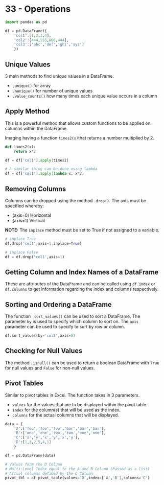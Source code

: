 # 33 - Operations

```py
import pandas as pd

df = pd.DataFrame({
    'col1':[1,2,3,4],
    'col2':[444,555,666,444],
    'col3':['abc','def','ghi','xyz']
    })
```

## Unique Values

3 main methods to find unique values in a DataFrame.

* `.unique()` for array
* `.nunique()` for number of unique values
* `.value_counts()` how many times each unique value occurs in a column

## Apply Method

This is a powerful method that allows custom functions to be applied on columns within the DataFrame.

Imaging having a function `times2(x)`that returns a number multiplied by 2.

```py
def times2(x):
    return x*2

df = df['col1'].apply(times2)

# A similar thing can be done using lambda
df = df['col1'].apply(lambda x: x*2)
```

## Removing Columns

Columns can be dropped using the method `.drop()`. The axis must be specified whereby:

* (axis=0) Horizontal
* (axis=1) Vertical

**NOTE:** The `inplace` method must be set to True if not assigned to a variable.

```py
# inplace True
df.drop('col1',axis=1,inplace=True)

# inplace False
df = df.drop('col1',axis=1)
```

## Getting Column and Index Names of a DataFrame

These are attributes of the DataFrame and can be called using `df.index` or `df.columns` to get information regarding the index and columns respectively.

## Sorting and Ordering a DataFrame

The function `.sort_values()` can be used to sort a DataFrame. The parameter `by` is used to specify which column to sort on. The `axis` parameter can be used to specify to sort by row or column.

```py
df.sort_values(by='col2',axis=0)
```

## Checking for Null Values

The method `.isnull()` can be used to return a boolean DataFrame with `True` for null values and `False` for non-null values.

## Pivot Tables

Similar to pivot tables in Excel. The function takes in 3 parameters.

* `values` for the values that are to be displayed within the pivot table.
* `index` for the column(s) that will be used as the index.
* `columns` for the actual columns that will be displayed.

```py
data = {
    'A':['foo','foo','foo','bar','bar','bar'],
    'B':['one','one','two','two','one','one'],
    'C':['x','y','x','y','x','y'],
    'D':[1,3,2,5,4,1] 
    }

df = pd.DataFrame(data)

# Values form the D Column
# Multi-Level Index equal to the A and B Column (Passed as a list)
# Actual columns defined by the C Column
pivot_tbl = df.pivot_table(values='D',index=['A','B'],columns='C')
```

